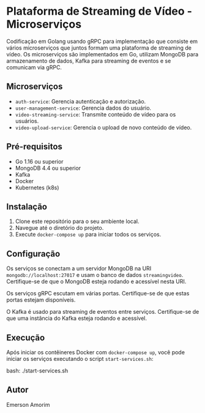 # Plataforma de Streaming de Vídeo - Microserviços

Codificação em Golang usando gRPC para implementação que consiste em vários microserviços que juntos formam uma plataforma de streaming de vídeo. Os microserviços são implementados em Go, utilizam MongoDB para armazenamento de dados, Kafka para streaming de eventos e se comunicam via gRPC.

## Microserviços

- `auth-service`: Gerencia autenticação e autorização.
- `user-management-service`: Gerencia dados do usuário.
- `video-streaming-service`: Transmite conteúdo de vídeo para os usuários.
- `video-upload-service`: Gerencia o upload de novo conteúdo de vídeo.

## Pré-requisitos

- Go 1.16 ou superior
- MongoDB 4.4 ou superior
- Kafka
- Docker
- Kubernetes (k8s)

## Instalação

1. Clone este repositório para o seu ambiente local.
2. Navegue até o diretório do projeto.
3. Execute `docker-compose up` para iniciar todos os serviços.

## Configuração

Os serviços se conectam a um servidor MongoDB na URI `mongodb://localhost:27017` e usam o banco de dados `streamingvideo`. Certifique-se de que o MongoDB esteja rodando e acessível nesta URI.

Os serviços gRPC escutam em várias portas. Certifique-se de que estas portas estejam disponíveis.

O Kafka é usado para streaming de eventos entre serviços. Certifique-se de que uma instância do Kafka esteja rodando e acessível.

## Execução

Após iniciar os contêineres Docker com `docker-compose up`, você pode iniciar os serviços executando o script `start-services.sh`:

bash:
./start-services.sh

## Autor
Emerson Amorim
